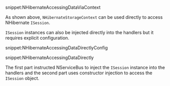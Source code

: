 snippet:NHibernateAccessingDataViaContext

As shown above, `NHibernateStorageContext` can be used directly to access NHibernate `ISession`.

`ISession` instances can also be injected directly into the handlers but it requires explicit configuration.

snippet:NHibernateAccessingDataDirectlyConfig

snippet:NHibernateAccessingDataDirectly

The first part instructed NServiceBus to inject the `ISession` instance into the handlers and the second part uses constructor injection to access the `ISession` object.
